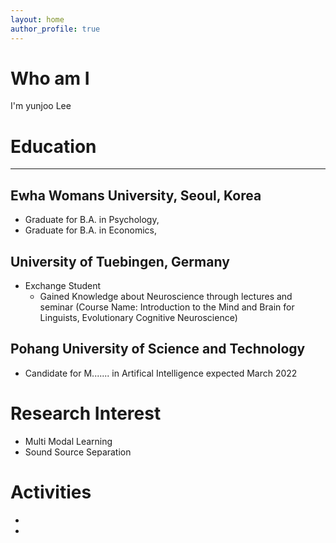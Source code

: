 ```yaml
---
layout: home
author_profile: true
---
```



# Who am I

I'm yunjoo Lee

# Education
***
## Ewha Womans University, Seoul, Korea

* Graduate for B.A. in Psychology, 
* Graduate for B.A. in Economics, 

## University of Tuebingen, Germany 

* Exchange Student
    * Gained Knowledge about Neuroscience through lectures and seminar 
    (Course Name: Introduction to the Mind and Brain for Linguists, Evolutionary Cognitive Neuroscience)

## Pohang University of Science and Technology
* Candidate for M....... in Artifical Intelligence expected March 2022

# Research Interest
* Multi Modal Learning
* Sound Source Separation

# Activities
*
* 

#


